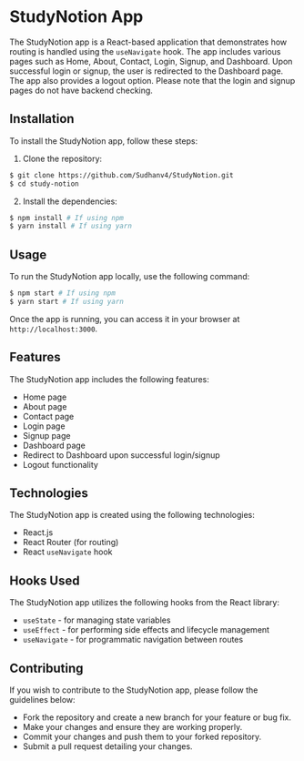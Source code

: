 # StudyNotion App

The StudyNotion app is a React-based application that demonstrates how routing is handled using the `useNavigate` hook. The app includes various pages such as Home, About, Contact, Login, Signup, and Dashboard. Upon successful login or signup, the user is redirected to the Dashboard page. The app also provides a logout option. Please note that the login and signup pages do not have backend checking.

## Installation

To install the StudyNotion app, follow these steps:

1. Clone the repository:

```bash
$ git clone https://github.com/Sudhanv4/StudyNotion.git
$ cd study-notion
```

2. Install the dependencies:

```bash
$ npm install # If using npm
$ yarn install # If using yarn
```

## Usage

To run the StudyNotion app locally, use the following command:

```bash
$ npm start # If using npm
$ yarn start # If using yarn
```

Once the app is running, you can access it in your browser at `http://localhost:3000`.

## Features

The StudyNotion app includes the following features:

- Home page
- About page
- Contact page
- Login page
- Signup page
- Dashboard page
- Redirect to Dashboard upon successful login/signup
- Logout functionality

## Technologies

The StudyNotion app is created using the following technologies:

- React.js
- React Router (for routing)
- React `useNavigate` hook

## Hooks Used

The StudyNotion app utilizes the following hooks from the React library:

- `useState` - for managing state variables
- `useEffect` - for performing side effects and lifecycle management
- `useNavigate` - for programmatic navigation between routes

## Contributing

If you wish to contribute to the StudyNotion app, please follow the guidelines below:

- Fork the repository and create a new branch for your feature or bug fix.
- Make your changes and ensure they are working properly.
- Commit your changes and push them to your forked repository.
- Submit a pull request detailing your changes.
